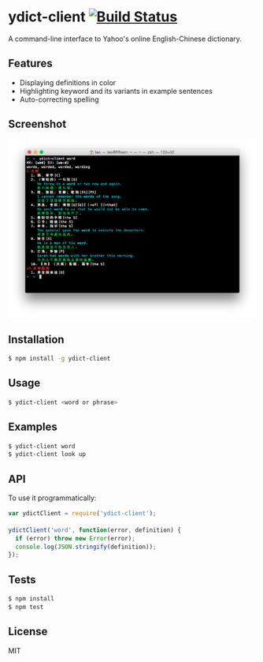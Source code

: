 # ydict-client [![Build Status](https://travis-ci.org/gnowoel/ydict-client.svg?branch=master)](https://travis-ci.org/gnowoel/ydict-client)

A command-line interface to Yahoo's online English-Chinese dictionary.

## Features

* Displaying definitions in color
* Highlighting keyword and its variants in example sentences
* Auto-correcting spelling

## Screenshot

![ydict-client](screenshot.png)

## Installation

```bash
$ npm install -g ydict-client
```

## Usage

```bash
$ ydict-client <word or phrase>
```

## Examples

```bash
$ ydict-client word
$ ydict-client look up
```

## API

To use it programmatically:

```javascript
var ydictClient = require('ydict-client');

ydictClient('word', function(error, definition) {
  if (error) throw new Error(error);
  console.log(JSON.stringify(definition));
});
```

## Tests

```bash
$ npm install
$ npm test
```

## License

MIT
